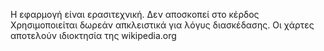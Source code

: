 Η εφαρμογή είναι ερασιτεχνική. Δεν αποσκοπεί στο κέρδος
Χρησιμοποιείται δωρεάν απκλειστικά για λόγυς διασκέδασης.
Οι χάρτες αποτελούν ιδιοκτησία της wikipedia.org
